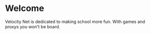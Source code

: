 # Welcome
Velocity Net is dedicated to making school more fun.
With games and proxys you won't be board.
